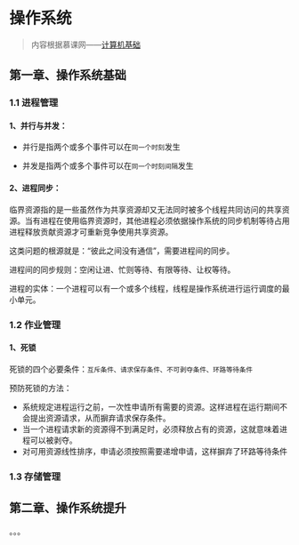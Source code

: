# 操作系统

> 内容根据慕课网——[计算机基础](https://coding.imooc.com/class/chapter/355.html)

## 第一章、操作系统基础

### 1.1 进程管理

#### 1、并行与并发：

* 并行是指两个或多个事件可以在`同一个时刻`发生

* 并发是指两个或多个事件可以在`同一个时刻间隔`发生

#### 2、进程同步：

临界资源指的是一些虽然作为共享资源却又无法同时被多个线程共同访问的共享资源。当有进程在使用临界资源时，其他进程必须依据操作系统的同步机制等待占用进程释放贡献资源才可重新竞争使用共享资源。

这类问题的根源就是：“彼此之间没有通信”，需要进程间的同步。

进程间的同步规则：空闲让进、忙则等待、有限等待、让权等待。

进程的实体：一个进程可以有一个或多个线程，线程是操作系统进行运行调度的最小单元。

### 1.2 作业管理

#### 1、死锁

死锁的四个必要条件：`互斥条件、请求保存条件、不可剥夺条件、环路等待条件`

预防死锁的方法：

* 系统规定进程运行之前，一次性申请所有需要的资源。这样进程在运行期间不会提出资源请求，从而摒弃请求保存条件。
* 当一个进程请求新的资源得不到满足时，必须释放占有的资源，这就意味着进程可以被剥夺。
* 对可用资源线性排序，申请必须按照需要递增申请，这样摒弃了环路等待条件

### 1.3 存储管理



## 第二章、操作系统提升



。。。